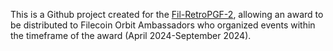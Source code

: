 This is a Github project created for the
[Fil-RetroPGF-2](https://filecoin.io/blog/posts/your-guide-to-fil-retropgf-2/),
allowing an award to be distributed to Filecoin Orbit Ambassadors who organized
events within the timeframe of the award (April 2024-September 2024).
